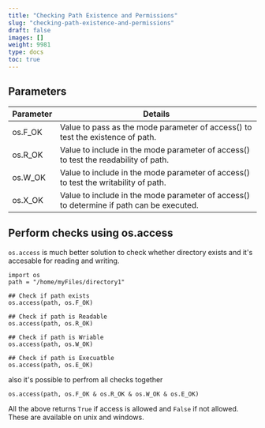 ```yaml
---
title: "Checking Path Existence and Permissions"
slug: "checking-path-existence-and-permissions"
draft: false
images: []
weight: 9981
type: docs
toc: true
---
```


## Parameters
| Parameter| Details |
| ------ | ------ |
| os.F_OK   | Value to pass as the mode parameter of access() to test the existence of path. |
| os.R_OK   | Value to include in the mode parameter of access() to test the readability of path. |
| os.W_OK   | Value to include in the mode parameter of access() to test the writability of path. |
| os.X_OK   | Value to include in the mode parameter of access() to determine if path can be executed. |

## Perform checks using os.access
`os.access` is much better solution to check whether directory exists and it's accesable for reading and writing.

    import os
    path = "/home/myFiles/directory1"
    
    ## Check if path exists
    os.access(path, os.F_OK)
    
    ## Check if path is Readable
    os.access(path, os.R_OK)
    
    ## Check if path is Wriable
    os.access(path, os.W_OK)
    
    ## Check if path is Execuatble
    os.access(path, os.E_OK)

also it's possible to perfrom all checks together

    os.access(path, os.F_OK & os.R_OK & os.W_OK & os.E_OK)

All the above returns `True` if access is allowed and `False` if not allowed.
These are available on unix and windows.


